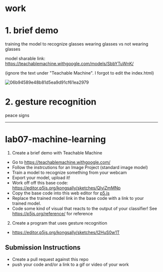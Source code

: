 # work

# 1. brief demo
training the model to recognize glasses wearing glasses vs not wearing glasses

model sharable link: https://teachablemachine.withgoogle.com/models/SbbYTuWnK/

(ignore the text under "Teachable Machine". I forgot to edit the index.html)

![06b94589e48b81d5ea9d91cf61ea2979](https://user-images.githubusercontent.com/60904107/214723545-88582ccf-0853-4aaa-b771-01d762db204f.gif)


# 2. gesture recognition
peace signs


---
# lab07-machine-learning

1. Create a brief demo with Teachable Machine
  - Go to https://teachablemachine.withgoogle.com/
  - Follow the instrcutions for an Image Project (standard image model)
  - Train a model to recognize something from your webcam
  - Export your model, upload it!
  - Work off off this base code: https://editor.p5js.org/kongsally/sketches/QlyiZmMNp
  - Copy the base code into this web editor for [p5.js](https://editor.p5js.org/)
  - Replace the trained model link in the base code with a link to your trained model.
  - Code some kind of visual that reacts to the output of your classifier! See https://p5js.org/reference/ for reference

2. Create a program that uses gesture recognition
  - https://editor.p5js.org/kongsally/sketches/I2HuS0w1T  

## Submission Instructions
- Create a pull request against this repo
- push your code and/or a link to a gif or video of your work
